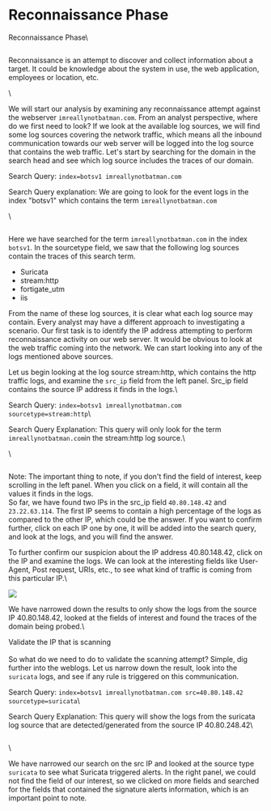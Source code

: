 # Reconnaissance Phase

Reconnaissance Phase\


<figure><img src="https://tryhackme-images.s3.amazonaws.com/user-uploads/5e8dd9a4a45e18443162feab/room-content/fe02723595184431c7911543dc6c54d1.png" alt=""><figcaption></figcaption></figure>

Reconnaissance is an attempt to discover and collect information about a target. It could be knowledge about the system in use, the web application, employees or location, etc.

\


We will start our analysis by examining any reconnaissance attempt against the webserver `imreallynotbatman.com`. From an analyst perspective, where do we first need to look? If we look at the available log sources, we will find some log sources covering the network traffic, which means all the inbound communication towards our web server will be logged into the log source that contains the web traffic. Let's start by searching for the domain in the search head and see which log source includes the traces of our domain.

Search Query: `index=botsv1 imreallynotbatman.com`

Search Query explanation: We are going to look for the event logs in the index "botsv1" which contains the term `imreallynotbatman.com`

\


<figure><img src="https://tryhackme-images.s3.amazonaws.com/user-uploads/5e8dd9a4a45e18443162feab/room-content/c320e7a1192dd94671fb5048e6a3cf3d.gif" alt=""><figcaption></figcaption></figure>

Here we have searched for the term `imreallynotbatman.com` in the index `botsv1`. In the sourcetype field, we saw that the following log sources contain the traces of this search term.

* Suricata
* stream:http
* fortigate\_utm
* iis

From the name of these log sources, it is clear what each log source may contain. Every analyst may have a different approach to investigating a scenario. Our first task is to identify the IP address attempting to perform reconnaissance activity on our web server. It would be obvious to look at the web traffic coming into the network. We can start looking into any of the logs mentioned above sources.

Let us begin looking at the log source stream:http, which contains the http traffic logs, and examine the `src_ip` field from the left panel. Src\_ip field contains the source IP address it finds in the logs.\


Search Query: `index=botsv1 imreallynotbatman.com sourcetype=stream:http`\


Search Query Explanation: This query will only look for the term  `imreallynotbatman.com`in the stream:http log source.\


\


<figure><img src="https://tryhackme-images.s3.amazonaws.com/user-uploads/5e8dd9a4a45e18443162feab/room-content/11b2317ec891d4b9b9a4c5bdaa594aa6.png" alt=""><figcaption></figcaption></figure>

Note: The important thing to note, if you don't find the field of interest, keep scrolling in the left panel. When you click on a field, it will contain all the values it finds in the logs.\
So far, we have found two IPs in the src\_ip field `40.80.148.42` and `23.22.63.114`. The first IP seems to contain a high percentage of the logs as compared to the other IP, which could be the answer. If you want to confirm further, click on each IP one by one, it will be added into the search query, and look at the logs, and you will find the answer.

To further confirm our suspicion about the IP address 40.80.148.42, click on the IP and examine the logs. We can look at the interesting fields like User-Agent, Post request, URIs, etc., to see what kind of traffic is coming from this particular IP.\


![](https://tryhackme-images.s3.amazonaws.com/user-uploads/5e8dd9a4a45e18443162feab/room-content/6e4de3d85d3322f76b20c71ea020d0b4.gif)

We have narrowed down the results to only show the logs from the source IP 40.80.148.42, looked at the fields of interest and found the traces of the domain being probed.\


Validate the IP that is scanning\
\
So what do we need to do to validate the scanning attempt? Simple, dig further into the weblogs. Let us narrow down the result, look into the `suricata` logs, and see if any rule is triggered on this communication.

Search Query: `index=botsv1 imreallynotbatman.com src=40.80.148.42 sourcetype=suricata`\


Search Query Explanation: This query will show the logs from the suricata log source that are detected/generated from the source IP 40.80.248.42\


<div align="center">

<img src="https://tryhackme-images.s3.amazonaws.com/user-uploads/5e8dd9a4a45e18443162feab/room-content/ff5428b053d955ddc89da6ff9dc0f81e.gif" alt="">

</div>

\


We have narrowed our search on the src IP and looked at the source type `suricata` to see what Suricata triggered alerts. In the right panel, we could not find the field of our interest, so we clicked on more fields and searched for the fields that contained the signature alerts information, which is an important point to note.

